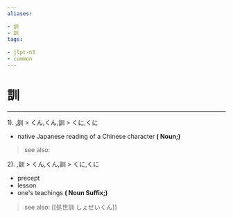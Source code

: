 ```yaml
---
aliases:
    
- 訓
- 訓
tags:
    
- jlpt-n3
- common
---
```


# 訓
---
1).
,訓 > くん,くん,訓 > くに,くに

- native Japanese reading of a Chinese character
**( Noun;)**
> see also: 
            
2).
,訓 > くん,くん,訓 > くに,くに

- precept
- lesson
- one's teachings
**( Noun Suffix;)**
> see also:  [[処世訓 しょせいくん]]
            